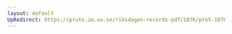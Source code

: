 ```yaml
---
layout: default
UpRedirect: https://pruto.im.uu.se/riksdagen-records-pdf/1876/prot-1876--ak--004/prot-1876--ak--004_006.pdf
---
```

